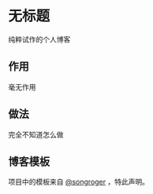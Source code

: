 # 无标题

纯粹试作的个人博客

## 作用

毫无作用

## 做法

完全不知道怎么做

## 博客模板

项目中的模板来自 [@songroger](https://github.com/songroger) ，特此声明。

